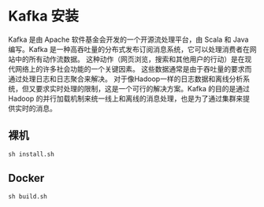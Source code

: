 # Kafka 安装

Kafka 是由 Apache 软件基金会开发的一个开源流处理平台，由 Scala 和 Java 编写。Kafka 是一种高吞吐量的分布式发布订阅消息系统，它可以处理消费者在网站中的所有动作流数据。 这种动作（网页浏览，搜索和其他用户的行动）是在现代网络上的许多社会功能的一个关键因素。 这些数据通常是由于吞吐量的要求而通过处理日志和日志聚合来解决。 对于像Hadoop一样的日志数据和离线分析系统，但又要求实时处理的限制，这是一个可行的解决方案。Kafka 的目的是通过 Hadoop 的并行加载机制来统一线上和离线的消息处理，也是为了通过集群来提供实时的消息。

## 裸机

```
sh install.sh
```


## Docker

```
sh build.sh
```